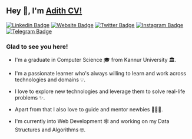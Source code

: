 ## Hey 👋, I'm [Adith CV!](https://github.com/ADITHCV/)

[![Linkedin Badge](https://img.shields.io/badge/-LinkedIn-0e76a8?style=flat-square&logo=Linkedin&logoColor=white)](https://linkedin.com/in/iampavangandhi)
[![Website Badge](https://img.shields.io/badge/Website-3b5998?style=flat-square&logo=google-chrome&logoColor=white)](https://iampavangandhi.github.io/)
[![Twitter Badge](https://img.shields.io/badge/-Twitter-00acee?style=flat-square&logo=Twitter&logoColor=white)](https://twitter.com/iampavangandhi)
[![Instagram Badge](https://img.shields.io/badge/-Instagram-e4405f?style=flat-square&logo=Instagram&logoColor=white)](https://instagram.com/iampavangandhi/)
[![Telegram Badge](https://img.shields.io/badge/-Telegram-0088cc?style=flat-square&logo=Telegram&logoColor=white)](https://t.me/iampavangandhi)

### Glad to see you here!

- I'm a graduate in Computer Science 🎓 from Kannur University 🏛.

- I'm a passionate learner who's always willing to learn and work across technologies and domains 💡.

- I love to explore new technologies and leverage them to solve real-life problems ✨. 

- Apart from that I also love to guide and mentor newbies 👨🏻‍💻.

-   I'm currently into Web Development 🕸️ and working on my Data Structures and Algorithms 🤓.
